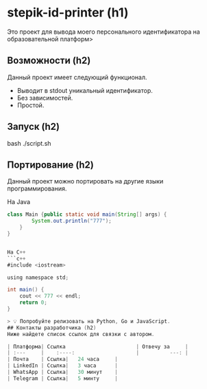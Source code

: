 # stepik-id-printer (h1)
Это проект для вывода моего персонального идентификатора на образовательной платформ>
## Возможности (h2)
Данный проект имеет следующий функционал.
- Выводит в stdout уникальный идентификатор.
- Без зависимостей.
- Простой.
## Запуск (h2)


bash ./script.sh

## Портирование (h2)
Данный проект можно портировать на другие языки программирования.

На Java

```java
class Main {public static void main(String[] args) {
        System.out.println("777");
    }
}


На С++
```c++
#include <iostream>

using namespace std;

int main() {
    cout << 777 << endl;
    return 0;
}

> 💡 Попробуйте релизовать на Python, Go и JavaScript.
## Контакты разработчика (h2)
Ниже найдете список ссылок для связки с автором.

| Платформа| Ссылка                       | Отвечу за     |
| :---     |    :----:                    |          ---: |
| Почта    | Ссылка|   24 часа     |
| LinkedIn | Ссылка|   3 часа      |
| WhatsApp | Ссылка|   30 минут    |
| Telegram | Ссылка|   5 минту     |

